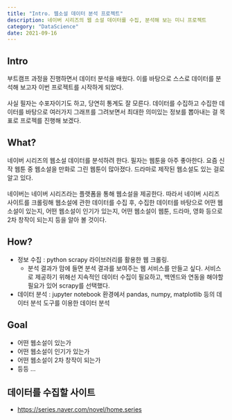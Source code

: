 ```yaml
---
title: "Intro. 웹소설 데이터 분석 프로젝트"
description: 네이버 시리즈의 웹 소설 데이터를 수집, 분석해 보는 미니 프로젝트
category: "DataScience"
date: 2021-09-16
---
```


## Intro
부트캠프 과정을 진행하면서 데이터 분석을 배웠다. 이를 바탕으로 스스로 데이터를 분석해 보고자 이번 프로젝트를 시작하게 되었다.
<br/><br/>
사실 필자는 수포자이기도 하고, 당연히 통계도 잘 모른다. 데이터를 수집하고 수집한 데이터를 바탕으로 여러가지 그래프를 그려보면서 최대한 의미있는 정보를 뽑아내는 걸 목표로 프로젝를 진행해 보겠다.

## What?
네이버 시리즈의 웹소설 데이터를 분석하려 한다. 필자는 웹툰을 아주 좋아한다. 요즘 신작 웹툰 중 웹소설을 만화로 그린 웹툰이 많아졌다. 드라마로 제작된 웹소설도 있는 걸로 알고 있다.
<br/><br/>
네이버는 네이버 시리즈라는 플랫폼을 통해 웹소설을 제공한다. 따라서 네이버 시리즈 사이트를 크롤링해 웹소설에 관한 데이터를 수집 후, 수집한 데이터를 바탕으로 어떤 웹소설이 있는지, 어떤 웹소설이 인기가 있는지, 어떤 웹소설이 웹툰, 드라마, 영화 등으로 2차 창작이 되는지 등을 알아 볼 것이다.

## How?
- 정보 수집 : python scrapy 라이브러리를 활용한 웹 크롤링.
    - 분석 결과가 맘에 들면 분셕 결과를 보여주는 웹 서비스를 만들고 싶다. 서비스로 제공하기 위해선 지속적인 데이터 수집이 필요하고, 백엔드와 연동을 해야할 필요가 있어 scrapy를 선택했다.
- 데이터 분석 : jupyter notebook 환경에서 pandas, numpy, matplotlib 등의 데이터 분석 도구를 이용한 데이터 분석

## Goal
- 어떤 웹소설이 있는가
- 어떤 웹소설이 인기가 있는가
- 어떤 웹소설이 2차 창작이 되는가
- 등등 ...

## 데이터를 수집할 사이트
- https://series.naver.com/novel/home.series